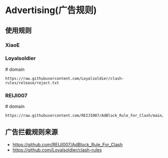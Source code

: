 # Advertising(广告规则)

## 使用规则
### XiaoE

### Loyalsoldier
\# domain
```
https://raw.githubusercontent.com/Loyalsoldier/clash-rules/release/reject.txt
```

### REIJI007
\# domain
```
https://raw.githubusercontent.com/REIJI007/AdBlock_Rule_For_Clash/main/adblock_reject.yaml
```

## 广告拦截规则来源
- https://github.com/REIJI007/AdBlock_Rule_For_Clash
- https://github.com/Loyalsoldier/clash-rules
